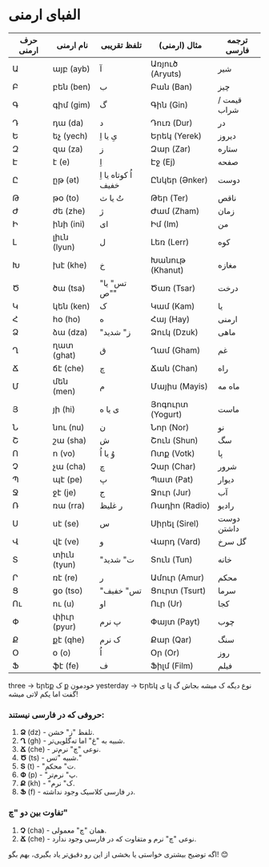 
# الفبای ارمنی

| حرف ارمنی | نام ارمنی   | تلفظ تقریبی         | مثال (ارمنی)     | ترجمه فارسی |
| --------- | ----------- | ------------------- | ---------------- | ----------- |
| Ա         | այբ (ayb)   | آ                   | Առյուծ (Aryuts)  | شیر         |
| Բ         | բեն (ben)   | ب                   | Բան (Ban)        | چیز         |
| Գ         | գիմ (gim)   | گ                   | Գին (Gin)        | قیمت / شراب |
| Դ         | դա (da)     | د                   | Դուռ (Dur)       | در          |
| Ե         | եչ (yech)   | یِ یا اِ            | Երեկ (Yerek)     | دیروز       |
| Զ         | զա (za)     | ز                   | Զար (Zar)        | ستاره       |
| Է         | է (e)       | اِ                  | Էջ (Ej)          | صفحه        |
| Ը         | ըթ (ət)     | اُ کوتاه یا اِ خفیف | Ընկեր (Ənker)    | دوست        |
| Թ         | թօ (to)     | تُ یا ث             | Թեր (Ter)        | ناقص        |
| Ժ         | ժե (zhe)    | ژ                   | Ժամ (Zham)       | زمان        |
| Ի         | ինի (ini)   | ای                  | Իմ (Im)          | من          |
| Լ         | լիւն (lyun) | ل                   | Լեռ (Lerr)       | کوه         |
| Խ         | խէ (khe)    | خ                   | Խանութ (Khanut)  | مغازه       |
| Ծ         | ծա (tsa)    | "تس" یا "ص"         | Ծառ (Tsar)       | درخت        |
| Կ         | կեն (ken)   | ک                   | Կամ (Kam)        | یا          |
| Հ         | հօ (ho)     | ه                   | Հայ (Hay)        | ارمنی       |
| Ձ         | ձա (dza)    | "ز" شدید            | Ձուկ (Dzuk)      | ماهی        |
| Ղ         | ղատ (ghat)  | ق                   | Ղամ (Gham)       | غم          |
| Ճ         | ճէ (che)    | چ                   | Ճան (Chan)       | راه         |
| Մ         | մեն (men)   | م                   | Մայիս (Mayis)    | ماه مه      |
| Յ         | յի (hi)     | ی یا ه              | Յոգուրտ (Yogurt) | ماست        |
| Ն         | նու (nu)    | ن                   | Նոր (Nor)        | نو          |
| Շ         | շա (sha)    | ش                   | Շուն (Shun)      | سگ          |
| Ո         | ո (vo)      | وُ یا اُ            | Ոտք (Votk)       | پا          |
| Չ         | չա (cha)    | چ                   | Չար (Char)       | شرور        |
| Պ         | պէ (pe)     | پ                   | Պատ (Pat)        | دیوار       |
| Ջ         | ջէ (je)     | ج                   | Ջուր (Jur)       | آب          |
| Ռ         | ռա (rra)    | ر غلیظ              | Ռադիո (Radio)    | رادیو       |
| Ս         | սէ (se)     | س                   | Սիրել (Sirel)    | دوست داشتن  |
| Վ         | վէ (ve)     | و                   | Վարդ (Vard)      | گل سرخ      |
| Տ         | տիւն (tyun) | "ت" شدید            | Տուն (Tun)       | خانه        |
| Ր         | ռէ (re)     | ر                   | Ամուր (Amur)     | محکم        |
| Ց         | ցօ (tso)    | "تس" خفیف           | Ցուրտ (Tsurt)    | سرما        |
| Ու        | ու (u)      | او                  | Ուր (Ur)         | کجا         |
| Փ         | փիւր (pyur) | پ نرم               | Փայտ (Payt)      | چوب         |
| Ք         | քէ (qhe)    | ک نرم               | Քար (Qar)        | سنگ         |
| Օ         | օ (o)       | اُ                  | Օր (Or)          | روز         |
| Ֆ         | ֆէ (fe)     | ف                   | Ֆիլմ (Film)      | فیلم        |
   


three -> երեք
ک ք خودمون
yesterday -> Երեկ
ی կ نوع دیگه ک میشه بجاش گ گفت اما یکم لاتی میشه!

### حروفی که در فارسی نیستند:

1. **Ձ** (dz) - تلفظ "ز" خشن.
2. **Ղ** (gh) - شبیه به "غ" اما ته‌گلویی‌تر.
3. **Ճ** (che) - نوعی "چ" نرم‌تر.
4. **Ծ** (ts) - شبیه "تس."
5. **Տ** (t) - "ت" محکم.
6. **Փ** (p) - "پ" نرم‌تر.
7. **Ք** (kh) - "ک" نرم.
8. **Ֆ** (f) - در فارسی کلاسیک وجود نداشته.

### تفاوت بین دو "چ"

1. **Չ** (cha) - همان "چ" معمولی.
2. **Ճ** (che) - نوعی "چ" نرم و متفاوت که در فارسی وجود ندارد.

اگه توضیح بیشتری خواستی یا بخشی از این رو دقیق‌تر یاد بگیری، بهم بگو! 😊